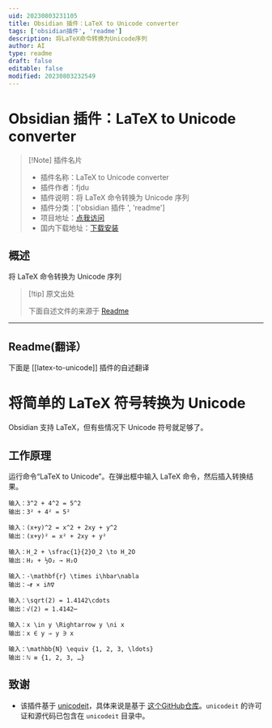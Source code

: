 ```yaml
---
uid: 20230803231105
title: Obsidian 插件：LaTeX to Unicode converter
tags: ['obsidian插件', 'readme']
description: 将LaTeX命令转换为Unicode序列
author: AI
type: readme
draft: false
editable: false
modified: 20230803232549
---
```


# Obsidian 插件：LaTeX to Unicode converter

> [!Note] 插件名片
> - 插件名称：LaTeX to Unicode converter
> - 插件作者：fjdu
> - 插件说明：将 LaTeX 命令转换为 Unicode 序列
> - 插件分类：['obsidian 插件 ', 'readme']
> - 项目地址：[点我访问](https://github.com/fjdu/obsidian-latex-unicode)
> - 国内下载地址：[下载安装](https://pkmer.cn/products/plugin/pluginMarket/?latex-to-unicode)

## 概述

将 LaTeX 命令转换为 Unicode 序列

> [!tip] 原文出处
>
>下面自述文件的来源于 [Readme](https://ghproxy.net/https://raw.githubusercontent.com/fjdu/obsidian-latex-unicode/master/README.md)
>

---

## Readme(翻译）

下面是 [[latex-to-unicode]] 插件的自述翻译

# 将简单的 LaTeX 符号转换为 Unicode

Obsidian 支持 LaTeX，但有些情况下 Unicode 符号就足够了。

## 工作原理

运行命令“LaTeX to Unicode”。在弹出框中输入 LaTeX 命令，然后插入转换结果。

```
输入：3^2 + 4^2 = 5^2
输出：3² + 4² = 5²

输入：(x+y)^2 = x^2 + 2xy + y^2
输出：(x+y)² = x² + 2xy + y²

输入：H_2 + \sfrac{1}{2}O_2 \to H_2O
输出：H₂ + ½O₂ → H₂O

输入：-\mathbf{r} \times i\hbar\nabla
输出：−𝐫 × iℏ∇

输入：\sqrt(2) = 1.4142\cdots
输出：√(2) = 1.4142⋯

输入：x \in y \Rightarrow y \ni x
输出：x ∈ y ⇒ y ∋ x

输入：\mathbb{N} \equiv {1, 2, 3, \ldots}
输出：ℕ ≡ {1, 2, 3, …}
```

## 致谢

- 该插件基于 [unicodeit](https://www.unicodeit.net/)，具体来说是基于 [这个GitHub仓库](https://github.com/svenkreiss/unicodeit/)。`unicodeit` 的许可证和源代码已包含在 `unicodeit` 目录中。



